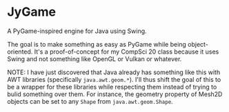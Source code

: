 # JyGame
A PyGame-inspired engine for Java using Swing.

The goal is to make something as easy as PyGame while being object-oriented. It's a proof-of-concept for my CompSci 20 class because it uses Swing and not something like OpenGL or Vulkan or whatever.



NOTE: I have just discovered that Java already has something like this with AWT libraries (specifically `java.awt.geom.*`). I'll thus shift the goal of this to be a wrapper for these libraries while respecting them instead of trying to bulid something over them. For instance, the geometry property of Mesh2D objects can be set to any `Shape` from `java.awt.geom.Shape`.